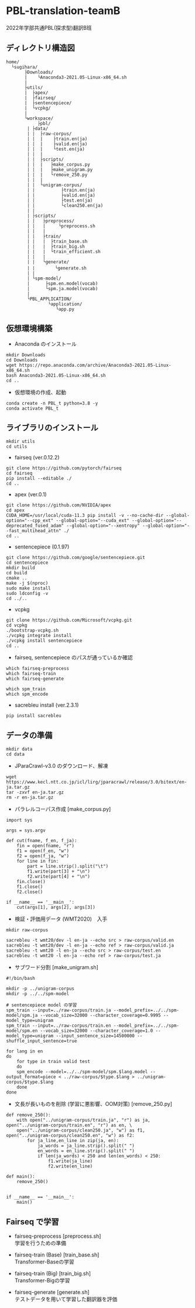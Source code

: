 # PBL-translation-teamB
2022年学部共通PBL(探求型)翻訳B班

## ディレクトリ構造図

~~~
home/  
  └sugihara/  
       ├Downloads/  
       |    └Anaconda3-2021.05-Linux-x86_64.sh  
       |
       ├utils/  
       |  ├apex/  
       |  ├fairseq/  
       |  ├sentencepiece/  
       |  └vcpkg/  
       |
       └workspace/  
            ├pbl/  
	    | ├data/  
	    | |  ├raw-corpus/  
	    | |  |    ├train.en(ja)  
	    | |  |    ├valid.en(ja)  
	    | |  |    └test.en(ja)  
	    | |  |
	    | |  ├scripts/  
	    | |  |   ├make_corpus.py  
	    | |  |   ├make_unigram.py  
	    | |  |   └remove_250.py  
	    | |  |
	    | |  └unigram-corpus/  
	    | |          ├train.en(ja)  
	    | |          ├valid.en(ja)  
	    | |          ├test.en(ja)  
	    | |          └clean250.en(ja)  
	    | |
	    | ├scripts/  
	    | |   ├preprocess/  
	    | |   |     └preprocess.sh  
	    | |   |
	    | |   ├train/  
	    | |   |  ├train_base.sh  
	    | |   |  ├train_big.sh  
	    | |   |  └train_efficient.sh  
	    | |   |
	    | |   └generate/  
	    | |   　   └generate.sh  
	    | |
	    | └spm-model/  
	    |      ├spm.en.model(vocab)  
	    |      └spm.ja.model(vocab)  
	    |
	    └PBL_APPLICATION/ 
	            └application/  
		           └app.py  
~~~
       
## 仮想環境構築
- Anaconda のインストール
~~~
mkdir Downloads
cd Downloads
wget https://repo.anaconda.com/archive/Anaconda3-2021.05-Linux-x86_64.sh
bash Anaconda3-2021.05-Linux-x86_64.sh
cd ..
~~~

- 仮想環境の作成、起動
~~~
conda create -n PBL_t python=3.8 -y
conda activate PBL_t
~~~

## ライブラリのインストール
~~~
mkdir utils
cd utils
~~~
- fairseq (ver.0.12.2)
~~~
git clone https://github.com/pytorch/fairseq
cd fairseq
pip install --editable ./
cd ..
~~~

- apex (ver.0.1)
~~~
git clone https://github.com/NVIDIA/apex
cd apex
CUDA_HOME=/usr/local/cuda-11.3 pip install -v --no-cache-dir --global-option="--cpp_ext" --global-option="--cuda_ext" --global-option="--deprecated_fused_adam" --global-option="--xentropy" --global-option="--fast_multihead_attn" ./
cd ..
~~~

- sentencepiece (0.1.97)
~~~
git clone https://github.com/google/sentencepiece.git 
cd sentencepiece
mkdir build
cd build
cmake ..
make -j $(nproc)
sudo make install
sudo ldconfig -v
cd ../..
~~~

- vcpkg
~~~
git clone https://github.com/Microsoft/vcpkg.git
cd vcpkg
./bootstrap-vcpkg.sh
./vcpkg integrate install
./vcpkg install sentencepiece
cd ..
~~~

- fairseq, sentencepiece のパスが通っているか確認
~~~
which fairseq-preprocess
which fairseq-train
which fairseq-generate

which spm_train
which spm_encode
~~~

- sacrebleu install (ver.2.3.1)
~~~
pip install sacrebleu
~~~

## データの準備
~~~
mkdir data
cd data
~~~

- JParaCrawl-v3.0 のダウンロード、解凍
~~~
wget https://www.kecl.ntt.co.jp/icl/lirg/jparacrawl/release/3.0/bitext/en-ja.tar.gz
tar -zxvf en-ja.tar.gz
rm -r en-ja.tar.gz
~~~

- パラレルコーパス作成 [make_corpus.py]
~~~
import sys

args = sys.argv

def cut(fname, f_en, f_ja):
    fin = open(fname, "r")
    f1 = open(f_en, "w")
    f2 = open(f_ja, "w")
    for line in fin:
        part = line.strip().split("\t")
        f1.write(part[3] + "\n")
        f2.write(part[4] + "\n")       
    fin.close()
    f1.close()
    f2.close()

if __name__ == '__main__':
    cut(args[1], args[2], args[3])
~~~

- 検証・評価用データ (WMT2020)　入手
~~~
mkdir raw-corpus

sacrebleu -t wmt20/dev -l en-ja --echo src > raw-corpus/valid.en
sacrebleu -t wmt20/dev -l en-ja --echo ref > raw-corpus/valid.ja
sacrebleu -t wmt20 -l en-ja --echo src > raw-corpus/test.en
sacrebleu -t wmt20 -l en-ja --echo ref > raw-corpus/test.ja
~~~

- サブワード分割 [make_unigram.sh]
~~~
#!/bin/bash

mkdir -p ../unigram-corpus
mkdir -p ../../spm-model

# sentencepiece model の学習
spm_train --input=../raw-corpus/train.ja --model_prefix=../../spm-model/spm.ja --vocab_size=32000 --character_coverage=0.9995 --model_type=unigram
spm_train --input=../raw-corpus/train.en --model_prefix=../../spm-model/spm.en --vocab_size=32000 --character_coverage=1.0 --model_type=unigram --input_sentence_size=14500000 --shuffle_input_sentence=true

for lang in en
do
    for type in train valid test
    do
    spm_encode --model=../../spm-model/spm.$lang.model --output_format=piece < ../raw-corpus/$type.$lang > ../unigram-corpus/$type.$lang
    done
done
~~~

- 文長が長いものを削除 (学習に悪影響、OOM対策) [remove_250.py]
~~~
def remove_250():
    with open("../unigram-corpus/train.ja", "r") as ja, open("../unigram-corpus/train.en", "r") as en, \
    open("../unigram-corpus/clean250.ja", "w") as f1, open("../unigram-corpus/clean250.en", "w") as f2:
        for ja_line,en_line in zip(ja, en):
            ja_words = ja_line.strip().split(" ")
            en_words = en_line.strip().split(" ")
            if len(ja_words) < 250 and len(en_words) < 250:
                f1.write(ja_line)
                f2.write(en_line)

def main():
    remove_250()


if __name__ == '__main__':
    main()
~~~

## Fairseq で学習
- fairseq-preprocess [preprocess.sh]  
学習を行うための準備

- fairseq-train (Base) [train_base.sh]  
Transformer-Baseの学習

- fairseq-train (Big) [train_big.sh]  
Transformer-Bigの学習

- fairseq-generate [generate.sh]  
テストデータを用いて学習した翻訳器を評価

